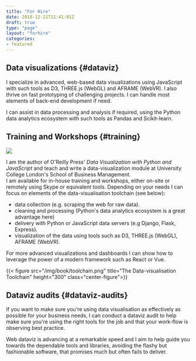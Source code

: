 ```yaml
---
title: "For Hire"
date: 2018-12-21T21:41:01Z
draft: true
type: "page"
layout: "forhire"
categories:
- featured
---
```

## Data visualizations {#dataviz}

I specialize in advanced, web-based data visualizations using JavaScript with such tools as D3, THREE.js (WebGL) and AFRAME (WebVR). I also thrive on fast prototyping of challenging projects. I can handle most elements of back-end development if need.

I can assist in data processing and analysis if required, using the Python data analytics ecosystem with such tools as Pandas and Scikit-learn.

## Training and Workshops {#training}

<div class="clearfix">
<image class="post-image-small" src="/img/pyjsbook.png" />
<p>I am the author of O'Reilly Press' <em>Data Visualization with Python and JavaScript</em> and teach and write a data-visualization module at University College London's School of Business Management.</br> I am available for in-house training and workshops, either on-site or remotely using Skype or equivalent tools. Depending on your needs I can focus on elements of the data-visualisation toolchain (see below):</p>
<ul class="toolchain-list clearfix">
<li>data collection (e.g. scraping the web for raw data).</li>
<li>cleaning and processing (Python's data analytics ecosystem is a great advantage here)</li>
<li>delivery with Python or JavaScript data servers (e.g Django, Flask, Express).</li>
<li>visualization of the data using tools such as D3, THREE.js (WebGL), AFRAME (WebVR).  </li>
</ul>

<div style="clear: both"></div>


For more advanced visualizations and dashboards I can show how to leverage the power of a modern framework such as React or Vue.

</div>

{{< figure src="/img/book/toolchain.png" title="The Data-visualisation Toolchain" height="300" class="center-figure">}}

## Dataviz audits {#dataviz-audits}

If you want to make sure you're using data visualisation as effectively as possible for your business needs, I can conduct a dataviz audit to help make sure you're using the right tools for the job and that your work-flow is observing best practice.

Web dataviz is advancing at a remarkable speed and I aim to help guide you towards the dependable tools and libraries, avoiding the flashy but fashionable software, that promises much but often fails to deliver.
